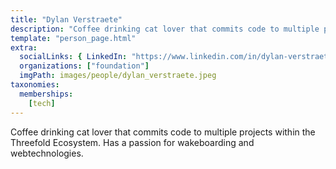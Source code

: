 ```yaml
---
title: "Dylan Verstraete"
description: "Coffee drinking cat lover that commits code to multiple projects within the Threefold Ecosystem."
template: "person_page.html"
extra:
  socialLinks: { LinkedIn: "https://www.linkedin.com/in/dylan-verstraete-229539a4/" }
  organizations: ["foundation"]
  imgPath: images/people/dylan_verstraete.jpeg
taxonomies:
  memberships:
    [tech]
---
```


Coffee drinking cat lover that commits code to multiple projects within the Threefold Ecosystem. Has a passion for wakeboarding and webtechnologies.